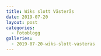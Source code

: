 ```yaml
---
title: Wiks slott Västerås
date: 2019-07-20
layout: post
categories:
  - Fotoblogg
galleries:
  - 2019-07-20-wiks-slott-vasteras
---
```

